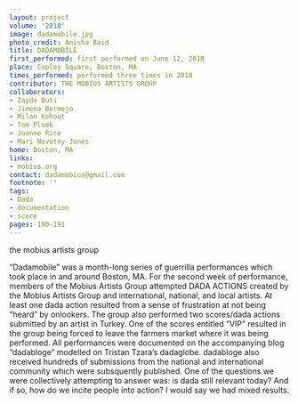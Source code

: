 ```yaml
---
layout: project
volume: '2018'
image: dadamobile.jpg
photo_credit: Anisha Baid
title: DADAMOBILE
first_performed: first performed on June 12, 2018
place: Copley Square, Boston, MA
times_performed: performed three times in 2018
contributor: THE MOBIUS ARTISTS GROUP
collaborators:
- Zayde Buti
- Jimena Bermejo
- Milan Kohout
- Tom Plsek
- Joanne Rice
- Mari Novotny-Jones
home: Boston, MA
links:
- mobius.org
contact: dadamobius@gmail.com
footnote: ''
tags:
- Dada
- documentation
- score
pages: 190-191
---
```




the mobius artists group

“Dadamobile” was a month-long series of guerrilla performances which took place in and around Boston, MA. For the second week of performance, members of the Mobius Artists Group attempted DADA ACTIONS created by the Mobius Artists Group and international, national, and local artists. At least one dada action resulted from a sense of frustration at not being “heard” by onlookers. The group also performed two scores/dada actions submitted by an artist in Turkey. One of the scores entitled “VIP” resulted in the group being forced to leave the farmers market where it was being performed. All performances were documented on the accompanying blog “dadabloge” modelled on Tristan Tzara’s dadaglobe. dadabloge also received hundreds of submissions from the national and international community which were subsquently published. One of the questions we were collectively attempting to answer was: is dada still relevant today? And if so, how do we incite people into action? I would say we had mixed results.
